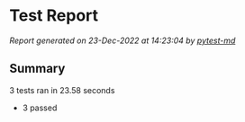 # Test Report

*Report generated on 23-Dec-2022 at 14:23:04 by [pytest-md]*

[pytest-md]: https://github.com/hackebrot/pytest-md

## Summary

3 tests ran in 23.58 seconds

- 3 passed
